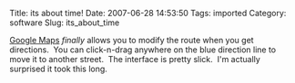 Title: its about time!
Date: 2007-06-28 14:53:50
Tags: imported
Category: software
Slug: its_about_time

<a href="http://maps.google.com">Google Maps</a> <em>finally</em> allows you to modify the route when you get directions.  You can click-n-drag anywhere on the blue direction line to move it to another street.  The interface is pretty slick.  I'm actually surprised it took this long.
